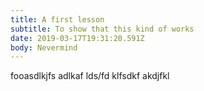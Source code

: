 ```yaml
---
title: A first lesson
subtitle: To show that this kind of works
date: 2019-03-17T19:31:20.591Z
body: Nevermind
---
```


fooasdlkjfs adlkaf lds/fd klfsdkf akdjfkl
